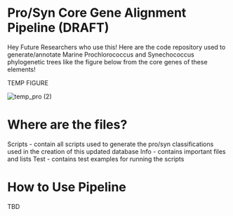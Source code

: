 # Pro/Syn Core Gene Alignment Pipeline (DRAFT)
Hey Future Researchers who use this! Here are the code repository used to generate/annotate Marine Prochlorococcus and Synechococcus phylogenetic trees like the figure below from the core genes of these elements!

TEMP FIGURE

![temp_pro (2)](https://github.com/jamesm224/gorg_db_update/assets/86495895/c7b55bad-612a-4d8f-874e-4b1569f18fe3)

# Where are the files?
Scripts - contain all scripts used to generate the pro/syn classifications used in the creation of this updated database
Info - contains important files and lists
Test - contains test examples for running the scripts

# How to Use Pipeline

TBD


